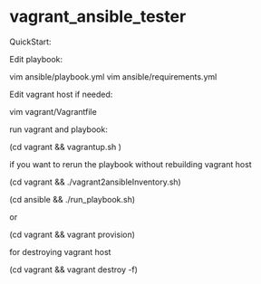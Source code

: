 # vagrant_ansible_tester

QuickStart:

Edit playbook:

vim ansible/playbook.yml
vim ansible/requirements.yml


Edit vagrant host if needed:

vim vagrant/Vagrantfile

run vagrant and playbook:

(cd vagrant && vagrantup.sh )

if you want to rerun the playbook without rebuilding vagrant host

(cd vagrant && ./vagrant2ansibleInventory.sh)

(cd ansible && ./run_playbook.sh)

or

(cd vagrant && vagrant provision)

for destroying vagrant host

(cd vagrant && vagrant destroy -f)
